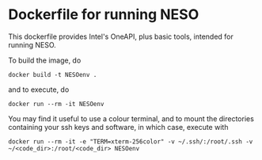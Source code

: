 # Dockerfile for running NESO

This dockerfile provides Intel's OneAPI, plus basic tools, intended for running NESO.

To build the image, do

```
docker build -t NESOenv .
```

and to execute, do

```
docker run --rm -it NESOenv
```

You may find it useful to use a colour terminal, and to mount the directories containing your ssh keys and software,
in which case, execute with

```
docker run --rm -it -e "TERM=xterm-256color" -v ~/.ssh/:/root/.ssh -v ~/<code_dir>:/root/<code_dir> NESOenv
```

